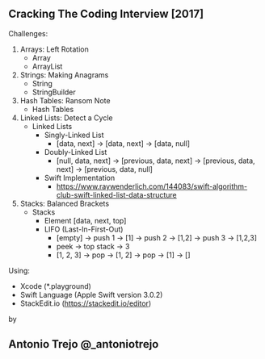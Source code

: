 Cracking The Coding Interview [2017]
------------------------------------
Challenges:
1. Arrays: Left Rotation
    - Array
    - ArrayList
2. Strings: Making Anagrams
    - String
    - StringBuilder
3. Hash Tables: Ransom Note
    - Hash Tables
4. Linked Lists: Detect a Cycle
    - Linked Lists
        - Singly-Linked List
            - [data, next] -> [data, next] -> [data, null]
        - Doubly-Linked List
            - [null, data, next] -> [previous, data, next] -> [previous, data, next] -> [previous, data, null]
        - Swift Implementation 
            - https://www.raywenderlich.com/144083/swift-algorithm-club-swift-linked-list-data-structure
5. Stacks: Balanced Brackets
    - Stacks
        - Element
            [data, next, top]
        - LIFO (Last-In-First-Out)
            - [empty] -> push 1 ->  [1] -> push 2 -> [1,2] -> push 3 -> [1,2,3]
            - peek -> top stack -> 3
            - [1, 2, 3] -> pop -> [1, 2] -> pop -> [1] -> []  
                

Using: 
- Xcode (*.playground)
- Swift Language (Apple Swift version 3.0.2)
- StackEdit.io (https://stackedit.io/editor)


by

Antonio Trejo @_antoniotrejo
------------------------------------

